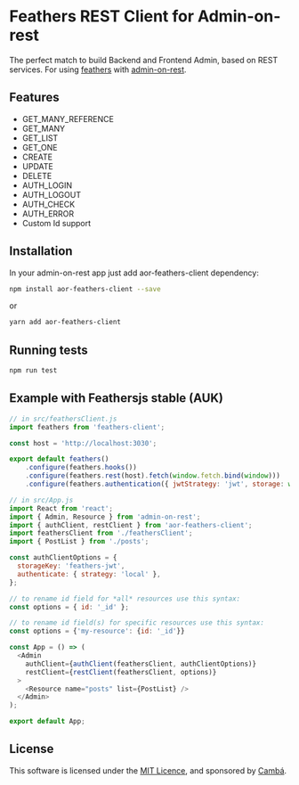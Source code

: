 # Feathers REST Client for Admin-on-rest

The perfect match to build Backend and Frontend Admin, based on REST services.
For using [feathers](https://www.feathersjs.com) with [admin-on-rest](https://github.com/marmelab/admin-on-rest).

## Features
* GET_MANY_REFERENCE
* GET_MANY
* GET_LIST
* GET_ONE
* CREATE
* UPDATE
* DELETE
* AUTH_LOGIN
* AUTH_LOGOUT
* AUTH_CHECK
* AUTH_ERROR
* Custom Id support

## Installation

In your admin-on-rest app just add aor-feathers-client dependency:

```sh
npm install aor-feathers-client --save
```

or

```sh
yarn add aor-feathers-client
```

## Running tests

```sh
npm run test

```

## Example with Feathersjs stable (AUK)

```js
// in src/feathersClient.js
import feathers from 'feathers-client';

const host = 'http://localhost:3030';

export default feathers()
    .configure(feathers.hooks())
    .configure(feathers.rest(host).fetch(window.fetch.bind(window)))
    .configure(feathers.authentication({ jwtStrategy: 'jwt', storage: window.localStorage }));
```

```js
// in src/App.js
import React from 'react';
import { Admin, Resource } from 'admin-on-rest';
import { authClient, restClient } from 'aor-feathers-client';
import feathersClient from './feathersClient';
import { PostList } from './posts';

const authClientOptions = {
  storageKey: 'feathers-jwt',
  authenticate: { strategy: 'local' },
};

// to rename id field for *all* resources use this syntax:
const options = { id: '_id' };

// to rename id field(s) for specific resources use this syntax:
const options = {'my-resource': {id: '_id'}}

const App = () => (
  <Admin
    authClient={authClient(feathersClient, authClientOptions)}
    restClient={restClient(feathersClient, options)}
  >
    <Resource name="posts" list={PostList} />
  </Admin>
);

export default App;
```

## License

This software is licensed under the [MIT Licence](LICENSE), and sponsored by [Cambá](https://www.camba.coop).
